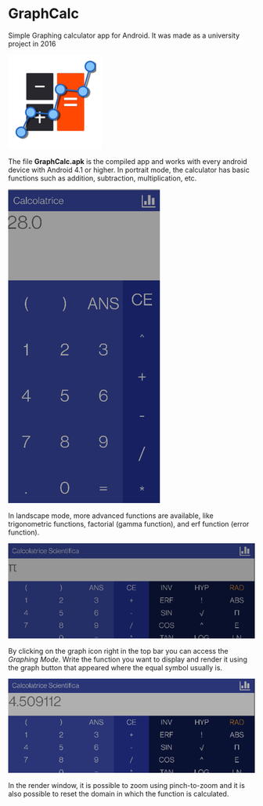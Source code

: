 # GraphCalc
Simple Graphing calculator app for Android. It was made as a university project in 2016





![Logo](https://github.com/Henvezz95/GraphCalc/blob/master/Images/ic_launcher.png)

The file **GraphCalc.apk** is the compiled app and works with every android device with Android 4.1 or higher.
In portrait mode, the calculator has basic functions such as addition, subtraction, multiplication, etc.

![Portrait Example](https://github.com/Henvezz95/GraphCalc/blob/master/Images/Gif1.gif)

In landscape mode, more advanced functions are available, like trigonometric functions, factorial (gamma function), and erf function (error function).

![Landscape Example](https://github.com/Henvezz95/GraphCalc/blob/master/Images/Gif4.gif)

By clicking on the graph icon right in the top bar you can access the *Graphing Mode*. Write the function you want to display and render it using the graph button that appeared where the equal symbol usually is.

![Landscape Example](https://github.com/Henvezz95/GraphCalc/blob/master/Images/Gif2.gif)

In the render window, it is possible to zoom using pinch-to-zoom and it is also possible to reset the domain in which the function is calculated.

